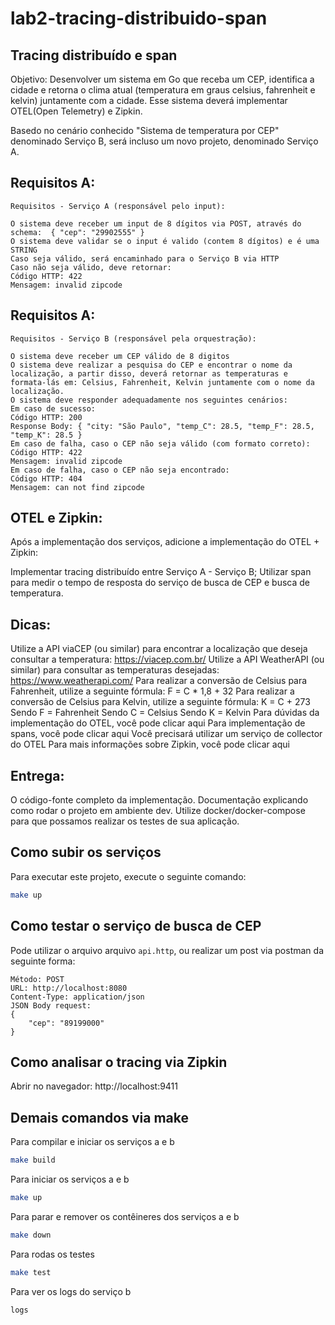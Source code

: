 # lab2-tracing-distribuido-span

## Tracing distribuído e span

Objetivo: Desenvolver um sistema em Go que receba um CEP, identifica a cidade e retorna o clima atual (temperatura em graus celsius, fahrenheit e kelvin) juntamente com a cidade. Esse sistema deverá implementar OTEL(Open Telemetry) e Zipkin.

Basedo no cenário conhecido "Sistema de temperatura por CEP" denominado Serviço B, será incluso um novo projeto, denominado Serviço A.

## Requisitos A:

    Requisitos - Serviço A (responsável pelo input):

    O sistema deve receber um input de 8 dígitos via POST, através do schema:  { "cep": "29902555" }
    O sistema deve validar se o input é valido (contem 8 dígitos) e é uma STRING
    Caso seja válido, será encaminhado para o Serviço B via HTTP
    Caso não seja válido, deve retornar:
    Código HTTP: 422
    Mensagem: invalid zipcode

## Requisitos A:

    Requisitos - Serviço B (responsável pela orquestração):

    O sistema deve receber um CEP válido de 8 digitos
    O sistema deve realizar a pesquisa do CEP e encontrar o nome da localização, a partir disso, deverá retornar as temperaturas e formata-lás em: Celsius, Fahrenheit, Kelvin juntamente com o nome da localização.
    O sistema deve responder adequadamente nos seguintes cenários:
    Em caso de sucesso:
    Código HTTP: 200
    Response Body: { "city: "São Paulo", "temp_C": 28.5, "temp_F": 28.5, "temp_K": 28.5 }
    Em caso de falha, caso o CEP não seja válido (com formato correto):
    Código HTTP: 422
    Mensagem: invalid zipcode
    ​​​Em caso de falha, caso o CEP não seja encontrado:
    Código HTTP: 404
    Mensagem: can not find zipcode

## OTEL e Zipkin:

Após a implementação dos serviços, adicione a implementação do OTEL + Zipkin:

Implementar tracing distribuído entre Serviço A - Serviço B;
Utilizar span para medir o tempo de resposta do serviço de busca de CEP e busca de temperatura.

## Dicas:

Utilize a API viaCEP (ou similar) para encontrar a localização que deseja consultar a temperatura: https://viacep.com.br/
Utilize a API WeatherAPI (ou similar) para consultar as temperaturas desejadas: https://www.weatherapi.com/
Para realizar a conversão de Celsius para Fahrenheit, utilize a seguinte fórmula: F = C \* 1,8 + 32
Para realizar a conversão de Celsius para Kelvin, utilize a seguinte fórmula: K = C + 273
Sendo F = Fahrenheit
Sendo C = Celsius
Sendo K = Kelvin
Para dúvidas da implementação do OTEL, você pode clicar aqui
Para implementação de spans, você pode clicar aqui
Você precisará utilizar um serviço de collector do OTEL
Para mais informações sobre Zipkin, você pode clicar aqui

## Entrega:

O código-fonte completo da implementação.
Documentação explicando como rodar o projeto em ambiente dev.
Utilize docker/docker-compose para que possamos realizar os testes de sua aplicação.

## Como subir os serviços

Para executar este projeto, execute o seguinte comando:

```sh
make up
```

## Como testar o serviço de busca de CEP

Pode utilizar o arquivo arquivo `api.http`, ou realizar um post via postman da seguinte forma:

    Método: POST
    URL: http://localhost:8080
    Content-Type: application/json
    JSON Body request:
    {
        "cep": "89199000"
    }

## Como analisar o tracing via Zipkin

Abrir no navegador:
http://localhost:9411

## Demais comandos via make

Para compilar e iniciar os serviços a e b

```sh
make build
```

Para iniciar os serviços a e b

```sh
make up
```

Para parar e remover os contêineres dos serviços a e b

```sh
make down
```

Para rodas os testes

```sh
make test
```

Para ver os logs do serviço b

```sh
logs
```
